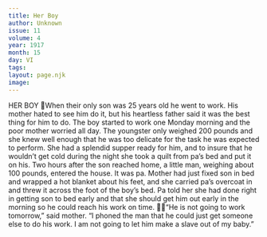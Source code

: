 ```yaml
---
title: Her Boy
author: Unknown
issue: 11
volume: 4
year: 1917
month: 15
day: VI
tags:
layout: page.njk
image:
---
```

HER BOY When their only son was 25 years old he went to work. His mother hated to see him do it, but his heartless father said it was the best thing for him to do. The boy started to work one Monday morning and the poor mother worried all day. The youngster only weighed 200 pounds and she knew well enough that he was too delicate for the task he was expected to perform. She had a splendid supper ready for him, and to insure that he wouldn’t get cold during the night she took a quilt from pa’s bed and put it on his. Two hours after the son reached home, a little man, weighing about 100 pounds, entered the house. It was pa. Mother had just fixed son in bed and wrapped a hot blanket about his feet, and she carried pa’s overcoat in and threw it across the foot of the boy’s bed. Pa told her she had done right in getting son to bed early and that she should get him out early in the morning so he could reach his work on time. “He is not going to work tomorrow,” said mother. “I phoned the man that he could just get someone else to do his work. I am not going to let him make a slave out of my baby.” 
